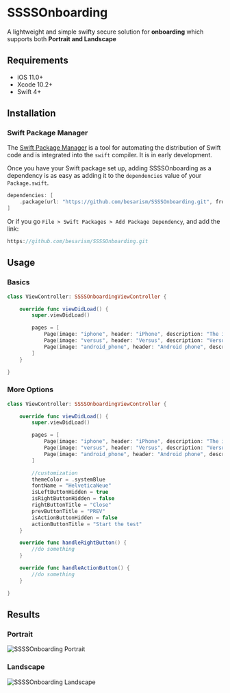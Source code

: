 # SSSSOnboarding

A lightweight and simple swifty secure solution for <b>onboarding</b> which supports both <b>Portrait and Landscape</b>


## Requirements
- iOS 11.0+
- Xcode 10.2+
- Swift 4+

## Installation
### Swift Package Manager

The [Swift Package Manager](https://swift.org/package-manager/) is a tool for automating the distribution of Swift code and is integrated into the `swift` compiler. It is in early development.

Once you have your Swift package set up, adding SSSSOnboarding as a dependency is as easy as adding it to the `dependencies` value of your `Package.swift`.

```swift
dependencies: [
    .package(url: "https://github.com/besarism/SSSSOnboarding.git", from: "0.0.2")
]
```
Or if you go `File > Swift Packages > Add Package Dependency`, and add the link:
```swift
https://github.com/besarism/SSSSOnboarding.git
```


## Usage

### Basics

```swift
class ViewController: SSSSOnboardingViewController {

    override func viewDidLoad() {
        super.viewDidLoad()

        pages = [
            Page(image: "iphone", header: "iPhone", description: "The iPhone is a line of smartphones designed and marketed by Apple Inc."),
            Page(image: "versus", header: "Versus", description: "Versus, often abbreviated v., v, vs., vs, or vrs. is a Latin word meaning 'against'."),
            Page(image: "android_phone", header: "Android phone", description: "Android phone is a smartphone that runs the Android operating system.")
        ]        
    }

}
```

### More Options
```swift
class ViewController: SSSSOnboardingViewController {

    override func viewDidLoad() {
        super.viewDidLoad()

        pages = [
            Page(image: "iphone", header: "iPhone", description: "The iPhone is a line of smartphones designed and marketed by Apple Inc."),
            Page(image: "versus", header: "Versus", description: "Versus, often abbreviated v., v, vs., vs, or vrs. is a Latin word meaning 'against'."),
            Page(image: "android_phone", header: "Android phone", description: "Android phone is a smartphone that runs the Android operating system.")
        ]

        //customization
        themeColor = .systemBlue
        fontName = "HelveticaNeue"
        isLeftButtonHidden = true
        isRightButtonHidden = false
        rightButtonTitle = "Close"
        prevButtonTitle = "PREV"
        isActionButtonHidden = false
        actionButtonTitle = "Start the test"        
    }

    override func handleRightButton() {
        //do something
    }

    override func handleActionButton() {
        //do something
    }

}
```


## Results

### Portrait
![SSSSOnboarding Portrait](https://media.giphy.com/media/H7qHUf4KH3rUPpUAK1/giphy.gif)

### Landscape

![SSSSOnboarding Landscape](https://media.giphy.com/media/YMjDuNVgjVJBamGolQ/giphy.gif)
